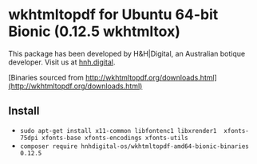 # wkhtmltopdf for Ubuntu 64-bit Bionic (0.12.5 wkhtmltox)

This package has been developed by H&H|Digital, an Australian botique developer. Visit us at [hnh.digital](http://hnh.digital).

[Binaries sourced from http://wkhtmltopdf.org/downloads.html](http://wkhtmltopdf.org/downloads.html)

## Install

* `sudo apt-get install x11-common libfontenc1 libxrender1  xfonts-75dpi xfonts-base xfonts-encodings xfonts-utils`
* `composer require hnhdigital-os/wkhtmltopdf-amd64-bionic-binaries 0.12.5`


